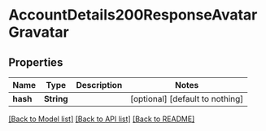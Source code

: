# AccountDetails200ResponseAvatarGravatar


## Properties
Name | Type | Description | Notes
------------ | ------------- | ------------- | -------------
**hash** | **String** |  | [optional] [default to nothing]


[[Back to Model list]](../README.md#models) [[Back to API list]](../README.md#api-endpoints) [[Back to README]](../README.md)


